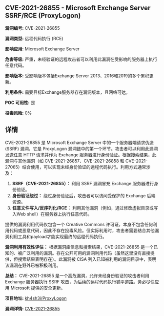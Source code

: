 ## CVE-2021-26855 - Microsoft Exchange Server SSRF/RCE (ProxyLogon)

**漏洞编号:** CVE-2021-26855

**漏洞类型:** 远程代码执行 (RCE)

**影响应用:** Microsoft Exchange Server

**危害等级:** 严重，未经验证的远程攻击者可以利用此漏洞在受影响的服务器上执行任意代码。

**影响版本:** 受影响版本包括Exchange Server 2013、2016和2019的多个累积更新。

**利用条件:** 需要目标Exchange服务器存在漏洞版本，且网络可达。

**POC 可用性:** 是

**投毒风险:** 0%

## 详情

CVE-2021-26855 是 Microsoft Exchange Server 中的一个服务器端请求伪造 (SSRF) 漏洞，它是 ProxyLogon 漏洞链中的第一个环节。攻击者可以利用此漏洞发送任意 HTTP 请求并作为 Exchange 服务器进行身份验证。根据搜索结果，此漏洞与其他漏洞（如 CVE-2021-26857、CVE-2021-26858 和 CVE-2021-27065）结合使用，可以实现未经身份验证的远程代码执行。利用方式通常涉及：

1.  **SSRF（CVE-2021-26855）：** 利用 SSRF 漏洞冒充 Exchange 服务器进行身份验证。
2.  **身份验证绕过：** 绕过身份验证后，攻击者可以访问受保护的 Exchange 后端资源。
3.  **任意文件写入/反序列化/RCE：** 利用其他漏洞（例如，通过修改虚拟目录或写入Web shell）在服务器上执行任意代码。

提供的漏洞利用代码仅包含一个 Creative Commons 许可证，本身不包含任何利用代码或恶意代码，因此不存在投毒风险。但实际利用时，攻击者需要结合其他漏洞利用工具和payload才能实现最终的远程代码执行。

**漏洞利用有效性评估：**
根据漏洞库信息和搜索结果，CVE-2021-26855 是一个已知的、被广泛利用的漏洞。存在公开可用的漏洞利用代码（虽然这里没有直接提供，但搜索结果表明存在）。此漏洞被 CISA 列入已知被利用的漏洞目录中，表明该漏洞在野外已被积极利用。

**总结：**
CVE-2021-26855 是一个高危漏洞，允许未经身份验证的攻击者利用 Exchange 服务器执行 SSRF 攻击，为后续的远程代码执行铺平道路。务必尽快应用 Microsoft 提供的安全更新。

**项目地址:** [kh4sh3i/ProxyLogon](https://github.com/kh4sh3i/ProxyLogon)

**漏洞详情:** [CVE-2021-26855](https://nvd.nist.gov/vuln/detail/CVE-2021-26855)